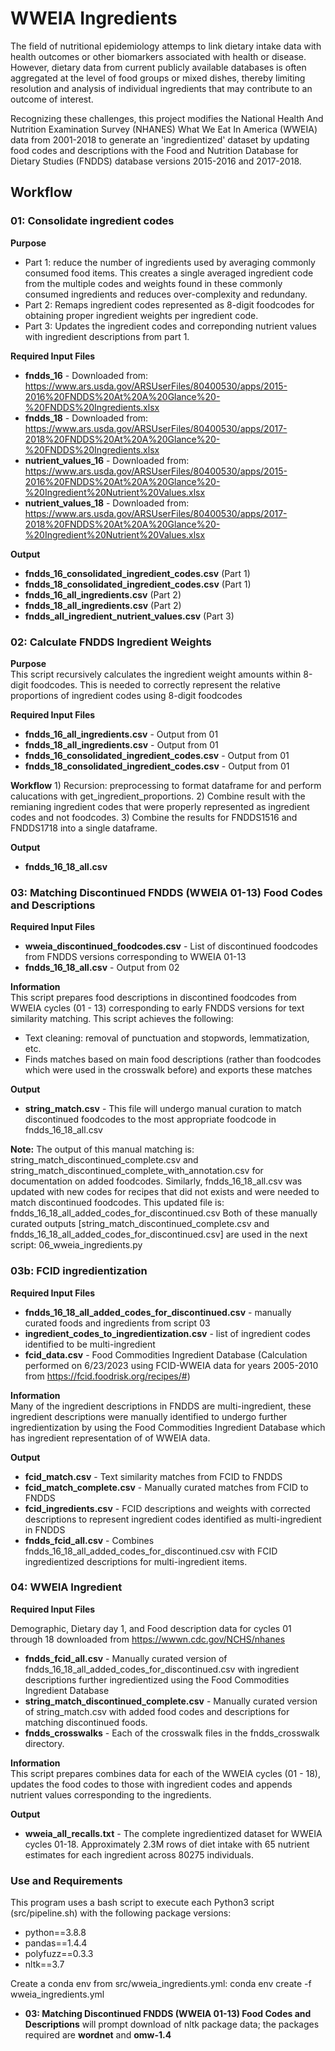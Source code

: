 # WWEIA Ingredients

The field of nutritional epidemiology attemps to link dietary intake data with health outcomes or other biomarkers associated with health or disease. However, dietary data from current publicly available databases is often aggregated at the level of food groups or mixed dishes, thereby limiting resolution and analysis of individual ingredients that may contribute to an outcome of interest. 

Recognizing these challenges, this project modifies the National Health And Nutrition Examination Survey (NHANES) What We Eat In America (WWEIA) data from 2001-2018 to generate an 'ingredientized' dataset by updating food codes and descriptions with the Food and Nutrition Database for Dietary Studies (FNDDS) database versions 2015-2016 and 2017-2018.

## Workflow

### 01: Consolidate ingredient codes
 
__Purpose__  
- Part 1: reduce the number of ingredients used by averaging commonly consumed food items. This creates a single averaged ingredient code from the multiple codes and weights found in these commonly consumed ingredients and reduces over-complexity and redundany.
- Part 2: Remaps ingredient codes represented as 8-digit foodcodes for obtaining proper ingredient weights per ingredient code.
- Part 3: Updates the ingredient codes and correponding nutrient values with ingredient descriptions from part 1. 

__Required Input Files__

  - **fndds_16** - Downloaded from: https://www.ars.usda.gov/ARSUserFiles/80400530/apps/2015-2016%20FNDDS%20At%20A%20Glance%20-%20FNDDS%20Ingredients.xlsx
  - **fndds_18** - Downloaded from: https://www.ars.usda.gov/ARSUserFiles/80400530/apps/2017-2018%20FNDDS%20At%20A%20Glance%20-%20FNDDS%20Ingredients.xlsx
  - **nutrient_values_16** - Downloaded from: https://www.ars.usda.gov/ARSUserFiles/80400530/apps/2015-2016%20FNDDS%20At%20A%20Glance%20-%20Ingredient%20Nutrient%20Values.xlsx
  - **nutrient_values_18** - Downloaded from: https://www.ars.usda.gov/ARSUserFiles/80400530/apps/2017-2018%20FNDDS%20At%20A%20Glance%20-%20Ingredient%20Nutrient%20Values.xlsx

__Output__
- **fndds_16_consolidated_ingredient_codes.csv** (Part 1)
- **fndds_18_consolidated_ingredient_codes.csv** (Part 1)
- **fndds_16_all_ingredients.csv** (Part 2)
- **fndds_18_all_ingredients.csv** (Part 2)
- **fndds_all_ingredient_nutrient_values.csv** (Part 3)

### 02: Calculate FNDDS Ingredient Weights

__Purpose__  
This script recursively calculates the ingredient weight amounts within 8-digit foodcodes. This is needed to correctly represent the relative proportions of ingredient codes using 8-digit foodcodes

__Required Input Files__

  - **fndds_16_all_ingredients.csv** - Output from 01
  - **fndds_18_all_ingredients.csv** - Output from 01
  - **fndds_16_consolidated_ingredient_codes.csv** - Output from 01
  - **fndds_18_consolidated_ingredient_codes.csv** - Output from 01

__Workflow__
    1) Recursion: preprocessing to format dataframe for and perform calucations with get_ingredient_proportions.
    2) Combine result with the remianing ingredient codes that were properly represented as ingredient codes and not foodcodes.
    3) Combine the results for FNDDS1516 and FNDDS1718 into a single dataframe.
    
__Output__
  - **fndds_16_18_all.csv**

### 03: Matching Discontinued FNDDS (WWEIA 01-13) Food Codes and Descriptions

__Required Input Files__
  - **wweia_discontinued_foodcodes.csv** - List of discontinued foodcodes from FNDDS versions corresponding to WWEIA 01-13 
  - **fndds_16_18_all.csv** - Output from 02

__Information__  
This script prepares food descriptions in discontined foodcodes from WWEIA cycles (01 - 13) corresponding to early FNDDS versions for text similarity matching. This script achieves the following:
    
- Text cleaning: removal of punctuation and stopwords, lemmatization, etc.
- Finds matches based on main food descriptions (rather than foodcodes which were used in the crosswalk before) and exports these matches
        
__Output__
  - **string_match.csv** - This file will undergo manual curation to match discontinued foodcodes to the most appropriate foodcode in fndds_16_18_all.csv

__Note:__  The output of this manual matching is: string_match_discontinued_complete.csv and string_match_discontinued_complete_with_annotation.csv for documentation on added foodcodes.
Similarly, fndds_16_18_all.csv was updated with new codes for recipes that did not exists and were needed to match discontinued foodcodes. This updated file is: fndds_16_18_all_added_codes_for_discontinued.csv
Both of these manually curated outputs [string_match_discontinued_complete.csv and fndds_16_18_all_added_codes_for_discontinued.csv] are used in the next script: 06_wweia_ingredients.py

### 03b: FCID ingredientization

__Required Input Files__
- **fndds_16_18_all_added_codes_for_discontinued.csv** - manually curated foods and ingredients from script 03
- **ingredient_codes_to_ingredientization.csv** - list of ingredient codes identified to be multi-ingredient
- **fcid_data.csv** - Food Commodities Ingredient Database (Calculation performed on 6/23/2023 using FCID-WWEIA data for years 2005-2010 from https://fcid.foodrisk.org/recipes/#)

__Information__  
Many of the ingredient descriptions in FNDDS are multi-ingredient, these ingredient descriptions were manually identified to undergo further ingredientization by using the Food Commodities Ingredient Database which has ingredient representation of of WWEIA data.

__Output__
- **fcid_match.csv** - Text similarity matches from FCID to FNDDS
- **fcid_match_complete.csv** - Manually curated matches from FCID to FNDDS
- **fcid_ingredients.csv** - FCID descriptions and weights with corrected descriptions to represent ingredient codes identified as multi-ingredient in FNDDS
- **fndds_fcid_all.csv** - Combines fndds_16_18_all_added_codes_for_discontinued.csv with FCID ingredientized descriptions for multi-ingredient items. 

### 04: WWEIA Ingredient

__Required Input Files__

Demographic, Dietary day 1, and Food description data for cycles 01 through 18 downloaded from https://wwwn.cdc.gov/NCHS/nhanes

  - **fndds_fcid_all.csv** - Manually curated version of fndds_16_18_all_added_codes_for_discontinued.csv with ingredient descriptions further ingredientized using the Food Commodities Ingredient Database
  - **string_match_discontinued_complete.csv** - Manually curated version of string_match.csv with added food codes and descriptions for matching discontinued foods.
  - **fndds_crosswalks** - Each of the crosswalk files in the fndds_crosswalk directory.

__Information__  
This script prepares combines data for each of the WWEIA cycles (01 - 18), updates the food codes to those with ingredient codes and appends nutrient values corresponding to the ingredients.

__Output__
  - **wweia_all_recalls.txt** - The complete ingredientized dataset for WWEIA cycles 01-18. Approximately 2.3M rows of diet intake with 65 nutrient estimates for each ingredient across 80275 individuals.

### Use and Requirements

This program uses a bash script to execute each Python3 script (src/pipeline.sh) with the following package versions:
- python==3.8.8
- pandas==1.4.4
- polyfuzz==0.3.3
- nltk==3.7

Create a conda env from src/wweia_ingredients.yml: conda env create -f wweia_ingredients.yml
- **03: Matching Discontinued FNDDS (WWEIA 01-13) Food Codes and Descriptions** will prompt download of nltk package data; the packages required are **wordnet** and **omw-1.4**
